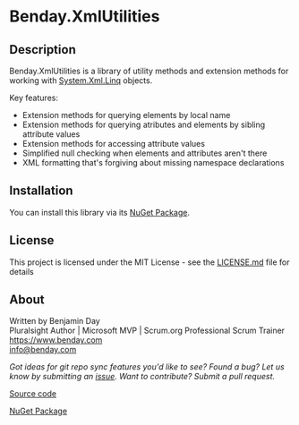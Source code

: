 # Benday.XmlUtilities

## Description

Benday.XmlUtilities is a library of utility methods and extension methods for working with [System.Xml.Linq](https://learn.microsoft.com/en-us/dotnet/api/system.xml.linq?view=net-8.0) objects.  

Key features:
* Extension methods for querying elements by local name
* Extension methods for querying atributes and elements by sibling attribute values
* Extension methods for accessing attribute values
* Simplified null checking when elements and attributes aren't there
* XML formatting that's forgiving about missing namespace declarations

## Installation

You can install this library via its [NuGet Package](https://www.nuget.org/packages/Benday.XmlUtilities/).

## License

This project is licensed under the MIT License - see the [LICENSE.md](LICENSE.md) file for details

## About

Written by Benjamin Day  
Pluralsight Author | Microsoft MVP | Scrum.org Professional Scrum Trainer  
https://www.benday.com  
info@benday.com 

*Got ideas for git repo sync features you'd like to see? Found a bug? 
Let us know by submitting an [issue](https://github.com/benday-inc/Benday.XmlUtilities/issues)*. *Want to contribute? Submit a pull request.*

[Source code](https://github.com/benday-inc/Benday.XmlUtilities)

[NuGet Package](https://www.nuget.org/packages/Benday.XmlUtilities/)

